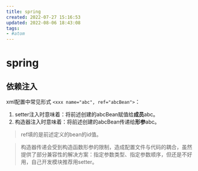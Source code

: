```yaml
---
title: spring
created: 2022-07-27 15:16:53
updated: 2022-08-06 18:43:08
tags: 
- #atom
---
```

# spring

## 依赖注入

xml配置中常见形式 `<xxx name="abc", ref="abcBean">`：
1. setter注入时意味着：将前述创建的abcBean赋值给**成员**abc。
2. 构造器注入时意味着：将前述创建的abcBean传递给**形参**abc。 

> ref填的是前述定义的bean的id值。

> 构造器传递会受到构造函数形参的限制，造成配置文件与代码的耦合，虽然提供了部分兼容性的解决方案：指定参数类型、指定参数顺序，但还是不好用，自己开发模块推荐用setter。

